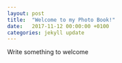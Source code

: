 ```yaml
---
layout: post
title:  "Welcome to my Photo Book!"
date:   2017-11-12 00:00:00 +0100
categories: jekyll update
---
```


Write something to welcome